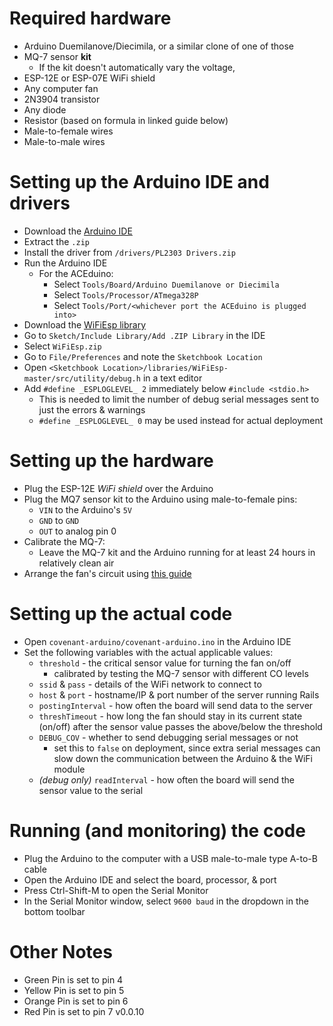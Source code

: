 # Required hardware
- Arduino Duemilanove/Diecimila, or a similar clone of one of those
- MQ-7 sensor **kit**
  - If the kit doesn't automatically vary the voltage, 
- ESP-12E or ESP-07E WiFi shield
- Any computer fan
- 2N3904 transistor
- Any diode
- Resistor (based on formula in linked guide below)
- Male-to-female wires
- Male-to-male wires


# Setting up the Arduino IDE and drivers
- Download the [Arduino IDE](https://github.com/e-Gizmo/Arduino-1.8.5-IDE-Windows/archive/master.zip)
- Extract the `.zip`
- Install the driver from `/drivers/PL2303 Drivers.zip`
- Run the Arduino IDE
  - For the ACEduino:
     - Select `Tools/Board/Arduino Duemilanove or Diecimila`
     - Select `Tools/Processor/ATmega328P`
     - Select `Tools/Port/<whichever port the ACEduino is plugged into>`
- Download the [WiFiEsp library](https://github.com/bportaluri/WiFiEsp/archive/master.zip)
- Go to `Sketch/Include Library/Add .ZIP Library` in the IDE
- Select `WiFiEsp.zip`
- Go to `File/Preferences` and note the `Sketchbook Location`
- Open `<Sketchbook Location>/libraries/WiFiEsp-master/src/utility/debug.h` in a text editor
- Add `#define _ESPLOGLEVEL_ 2` immediately below `#include <stdio.h>`
  - This is needed to limit the number of debug serial messages sent to just the errors & warnings
  - `#define _ESPLOGLEVEL_ 0` may be used instead for actual deployment

# Setting up the hardware
- Plug the ESP-12E *WiFi shield* over the Arduino
- Plug the MQ7 sensor kit to the Arduino using male-to-female pins:
  - `VIN` to the Arduino's `5V`
  - `GND` to `GND`
  - `OUT` to analog pin 0
- Calibrate the MQ-7:
  - Leave the MQ-7 kit and the Arduino running for at least 24 hours in relatively clean air
- Arrange the fan's circuit using [this guide](https://electronics.stackexchange.com/questions/137753/arduino-transistor-to-switch-pc-fan-on-off)

# Setting up the actual code
- Open `covenant-arduino/covenant-arduino.ino` in the Arduino IDE
- Set the following variables with the actual applicable values:
    - `threshold` - the critical sensor value for turning the fan on/off
       - calibrated by testing the MQ-7 sensor with different CO levels
    - `ssid` & `pass` - details of the WiFi network to connect to
    - `host` & `port` - hostname/IP & port number of the server running Rails
    - `postingInterval` - how often the board will send data to the server
    - `threshTimeout` - how long the fan should stay in its current state (on/off) after the sensor value passes the above/below the threshold
	- `DEBUG_COV` - whether to send debugging serial messages or not
		- set this to `false` on deployment, since extra serial messages can slow down the communication
between the Arduino & the WiFi module 
    - *(debug only)* `readInterval` - how often the board will send the sensor value to the serial

# Running (and monitoring) the code
- Plug the Arduino to the computer with a USB male-to-male type A-to-B cable
- Open the Arduino IDE and select the board, processor, & port
- Press Ctrl-Shift-M to open the Serial Monitor
- In the Serial Monitor window, select `9600 baud` in the dropdown in the bottom toolbar

# Other Notes
- Green Pin is set to pin 4
- Yellow Pin is set to pin 5
- Orange Pin is set to pin 6
- Red Pin is set to pin 7
v0.0.10
